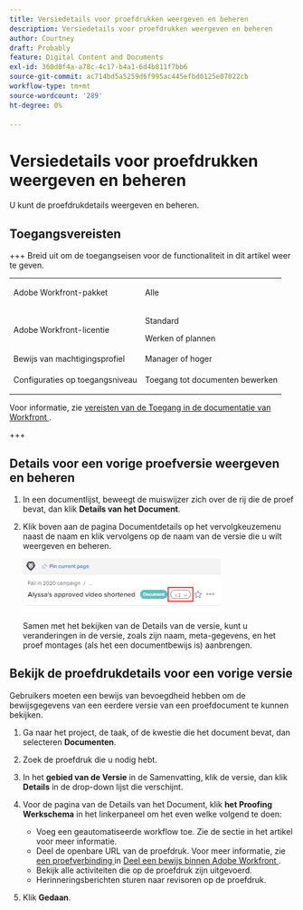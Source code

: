 ```yaml
---
title: Versiedetails voor proefdrukken weergeven en beheren
description: Versiedetails voor proefdrukken weergeven en beheren
author: Courtney
draft: Probably
feature: Digital Content and Documents
exl-id: 360d0f4a-a78c-4c17-b4a1-6d4b811f7bb6
source-git-commit: ac714bd5a5259d6f995ac445efbd0125e07022cb
workflow-type: tm+mt
source-wordcount: '289'
ht-degree: 0%

---
```


# Versiedetails voor proefdrukken weergeven en beheren

U kunt de proefdrukdetails weergeven en beheren.

## Toegangsvereisten

+++ Breid uit om de toegangseisen voor de functionaliteit in dit artikel weer te geven.

<table style="table-layout:auto"> 
 <col> 
 <col> 
 <tbody> 
  <tr> 
   <td role="rowheader">Adobe Workfront-pakket</td> 
   <td> <p>Alle</p> </td> 
  </tr> 
  <tr> 
   <td role="rowheader">Adobe Workfront-licentie</td> 
   <td> 
   <p>Standard</p>
   <p>Werken of plannen</p> 
   </td> 
  </tr> 
  <tr> 
   <td role="rowheader">Bewijs van machtigingsprofiel </td> 
   <td>Manager of hoger</td> 
  </tr> 
  <tr> 
   <td role="rowheader">Configuraties op toegangsniveau</td> 
   <td> <p>Toegang tot documenten bewerken</p> </td> 
  </tr> 
 </tbody> 
</table>

Voor informatie, zie [ vereisten van de Toegang in de documentatie van Workfront ](/help/quicksilver/administration-and-setup/add-users/access-levels-and-object-permissions/access-level-requirements-in-documentation.md).

+++

## Details voor een vorige proefversie weergeven en beheren

1. In een documentlijst, beweegt de muiswijzer zich over de rij die de proef bevat, dan klik **Details van het Document**.
1. Klik boven aan de pagina Documentdetails op het vervolgkeuzemenu naast de naam en klik vervolgens op de naam van de versie die u wilt weergeven en beheren.

   ![ drop-down van de Versie ](assets/version-drop-dn-doc-dtls-nwe-350x93.png)

   Samen met het bekijken van de Details van de versie, kunt u veranderingen in de versie, zoals zijn naam, meta-gegevens, en het proef montages (als het een documentbewijs is) aanbrengen.

## Bekijk de proefdrukdetails voor een vorige versie

Gebruikers moeten een bewijs van bevoegdheid hebben om de bewijsgegevens van een eerdere versie van een proefdocument te kunnen bekijken.

1. Ga naar het project, de taak, of de kwestie die het document bevat, dan selecteren **Documenten**.
1. Zoek de proefdruk die u nodig hebt.
1. In het **gebied van de Versie** in de Samenvatting, klik de versie, dan klik **Details** in de drop-down lijst die verschijnt.

1. Voor de pagina van de Details van het Document, klik **het Proofing Werkschema** in het linkerpaneel om het even welke volgend te doen:

   * Voeg een geautomatiseerde workflow toe. Zie de sectie in het artikel voor meer informatie.
   * Deel de openbare URL van de proefdruk. Voor meer informatie, zie [ een proefverbinding ](../../../../review-and-approve-work/proofing/managing-proofs-within-workfront/share-a-proof-in-workfront.md#share) in [ Deel een bewijs binnen Adobe Workfront ](../../../../review-and-approve-work/proofing/managing-proofs-within-workfront/share-a-proof-in-workfront.md).
   * Bekijk alle activiteiten die op de proefdruk zijn uitgevoerd.
   * Herinneringsberichten sturen naar revisoren op de proefdruk.

1. Klik **Gedaan**.
